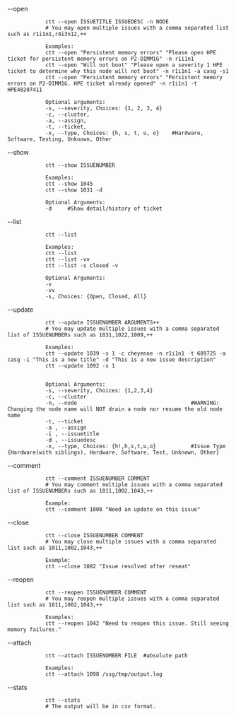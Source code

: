--open

                ctt --open ISSUETITLE ISSUEDESC -n NODE
                # You may open multiple issues with a comma separated list such as r1i1n1,r4i3n12,++

                Examples:
                ctt --open "Persistent memory errors" "Please open HPE ticket for persistent memory errors on P2-DIMM1G" -n r1i1n1
                ctt --open "Will not boot" "Please open a severity 1 HPE ticket to determine why this node will not boot" -n r1i1n1 -a casg -s1
                ctt --open "Persistent memory errors" "Persistent memory errors on P2-DIMM1G. HPE ticket already opened" -n r1i1n1 -t HPE48207411

                Optional arguments:
                -s, --severity, Choices: {1, 2, 3, 4}
                -c, --cluster, 
                -a, --assign, 
                -t, --ticket, 
                -x, --type, Choices: {h, s, t, u, o}    #Hardware, Software, Testing, Unknown, Other

--show

                ctt --show ISSUENUMBER
                
                Examples:
                ctt --show 1045
                ctt --show 1031 -d

                Optional Arguments:
                -d     #Show detail/history of ticket

--list

                ctt --list

                Examples:
                ctt --list
                ctt --list -vv
                ctt --list -s closed -v

                Optional Arguments:
                -v
                -vv
                -s, Choices: {Open, Closed, All}

--update

                ctt --update ISSUENUMBER ARGUMENTS++
                # You may update multiple issues with a comma separated list of ISSUENUMBERs such as 1031,1022,1009,++

                Examples:
                ctt --update 1039 -s 1 -c cheyenne -n r1i1n1 -t 689725 -a casg -i "This is a new title" -d "This is a new issue description"
                ctt --update 1092 -s 1


                Optional Arguments:
                -s, --severity, Choices: {1,2,3,4}
                -c, --cluster
                -n, --node                                    #WARNING: Changing the node name will NOT drain a node nor resume the old node name
                -t, --ticket
                -a , --assign
                -i , --issuetitle
                -d , --issuedesc
                -x, --type, Choices: {h!,h,s,t,u,o}           #Issue Type {Hardware(with siblings), Hardware, Software, Test, Unknown, Other}

--comment

                ctt --comment ISSUENUMBER COMMENT
                # You may comment multiple issues with a comma separated list of ISSUENUMBERs such as 1011,1002,1043,++
                
                Example:
                ctt --comment 1008 "Need an update on this issue"

--close

                ctt --close ISSUENUMBER COMMENT
                # You may close multiple issues with a comma separated list such as 1011,1002,1043,++

                Example:
                ctt --close 1082 "Issue resolved after reseat"

--reopen

                ctt --reopen ISSUENUMBER COMMENT
                # You may reopen multiple issues with a comma separated list such as 1011,1002,1043,++

                Examples:
                ctt --reopen 1042 "Need to reopen this issue. Still seeing memory failures."

--attach
        
                ctt --attach ISSUENUMBER FILE  #absolute path

                Examples:
                ctt --attach 1098 /ssg/tmp/output.log

--stats

                ctt --stats
                # The output will be in csv format.


